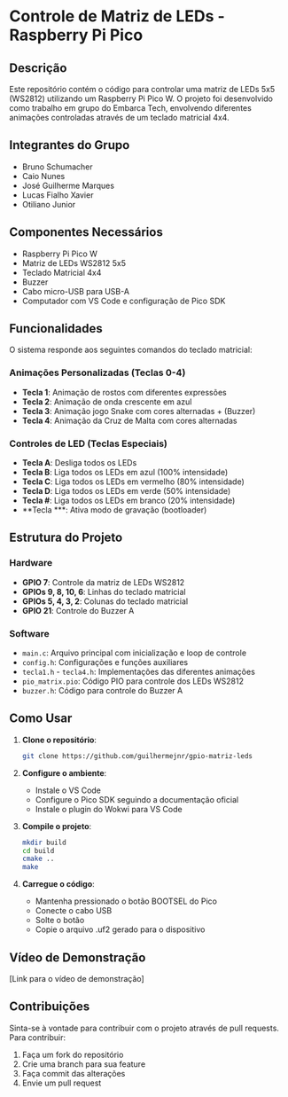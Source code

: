 # Controle de Matriz de LEDs - Raspberry Pi Pico
## Descrição
Este repositório contém o código para controlar uma matriz de LEDs 5x5 (WS2812) utilizando um Raspberry Pi Pico W. O projeto foi desenvolvido como trabalho em grupo do Embarca Tech, envolvendo diferentes animações controladas através de um teclado matricial 4x4.

## Integrantes do Grupo
- Bruno Schumacher
- Caio Nunes
- José Guilherme Marques
- Lucas Fialho Xavier
- Otiliano Junior

## Componentes Necessários
- Raspberry Pi Pico W
- Matriz de LEDs WS2812 5x5
- Teclado Matricial 4x4
- Buzzer
- Cabo micro-USB para USB-A
- Computador com VS Code e configuração de Pico SDK

## Funcionalidades
O sistema responde aos seguintes comandos do teclado matricial:

### Animações Personalizadas (Teclas 0-4)
- **Tecla 1**: Animação de rostos com diferentes expressões
- **Tecla 2**: Animação de onda crescente em azul
- **Tecla 3**: Animação jogo Snake com cores alternadas + (Buzzer)
- **Tecla 4**: Animação da Cruz de Malta com cores alternadas

### Controles de LED (Teclas Especiais)
- **Tecla A**: Desliga todos os LEDs
- **Tecla B**: Liga todos os LEDs em azul (100% intensidade)
- **Tecla C**: Liga todos os LEDs em vermelho (80% intensidade)
- **Tecla D**: Liga todos os LEDs em verde (50% intensidade)
- **Tecla #**: Liga todos os LEDs em branco (20% intensidade)
- **Tecla ***: Ativa modo de gravação (bootloader)

## Estrutura do Projeto
### Hardware
- **GPIO 7**: Controle da matriz de LEDs WS2812
- **GPIOs 9, 8, 10, 6**: Linhas do teclado matricial
- **GPIOs 5, 4, 3, 2**: Colunas do teclado matricial
- **GPIO 21**: Controle do Buzzer A

### Software
- `main.c`: Arquivo principal com inicialização e loop de controle
- `config.h`: Configurações e funções auxiliares
- `tecla1.h` - `tecla4.h`: Implementações das diferentes animações
- `pio_matrix.pio`: Código PIO para controle dos LEDs WS2812
- `buzzer.h`: Código para controle do Buzzer A

## Como Usar
1. **Clone o repositório**:
   ```bash
   git clone https://github.com/guilhermejnr/gpio-matriz-leds
   ```

2. **Configure o ambiente**:
   - Instale o VS Code
   - Configure o Pico SDK seguindo a documentação oficial
   - Instale o plugin do Wokwi para VS Code

3. **Compile o projeto**:
   ```bash
   mkdir build
   cd build
   cmake ..
   make
   ```

4. **Carregue o código**:
   - Mantenha pressionado o botão BOOTSEL do Pico
   - Conecte o cabo USB
   - Solte o botão
   - Copie o arquivo .uf2 gerado para o dispositivo

## Vídeo de Demonstração
[Link para o vídeo de demonstração]

## Contribuições
Sinta-se à vontade para contribuir com o projeto através de pull requests. Para contribuir:
1. Faça um fork do repositório
2. Crie uma branch para sua feature
3. Faça commit das alterações
4. Envie um pull request
